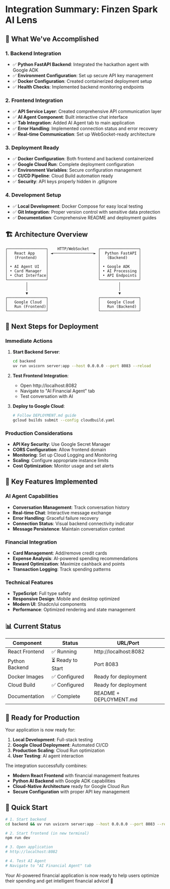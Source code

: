# Integration Summary: Finzen Spark AI Lens

## 🎯 What We've Accomplished

### 1. **Backend Integration**
- ✅ **Python FastAPI Backend**: Integrated the hackathon agent with Google ADK
- ✅ **Environment Configuration**: Set up secure API key management
- ✅ **Docker Configuration**: Created containerized deployment setup
- ✅ **Health Checks**: Implemented backend monitoring endpoints

### 2. **Frontend Integration**
- ✅ **API Service Layer**: Created comprehensive API communication layer
- ✅ **AI Agent Component**: Built interactive chat interface
- ✅ **Tab Integration**: Added AI Agent tab to main application
- ✅ **Error Handling**: Implemented connection status and error recovery
- ✅ **Real-time Communication**: Set up WebSocket-ready architecture

### 3. **Deployment Ready**
- ✅ **Docker Configuration**: Both frontend and backend containerized
- ✅ **Google Cloud Run**: Complete deployment configuration
- ✅ **Environment Variables**: Secure configuration management
- ✅ **CI/CD Pipeline**: Cloud Build automation ready
- ✅ **Security**: API keys properly hidden in .gitignore

### 4. **Development Setup**
- ✅ **Local Development**: Docker Compose for easy local testing
- ✅ **Git Integration**: Proper version control with sensitive data protection
- ✅ **Documentation**: Comprehensive README and deployment guides

## 🏗️ Architecture Overview

```
┌─────────────────┐    HTTP/WebSocket    ┌─────────────────┐
│   React App     │ ◄──────────────────► │  Python FastAPI │
│   (Frontend)    │                      │   (Backend)     │
│                 │                      │                 │
│ • AI Agent UI   │                      │ • Google ADK    │
│ • Card Manager  │                      │ • AI Processing │
│ • Chat Interface│                      │ • API Endpoints │
└─────────────────┘                      └─────────────────┘
         │                                        │
         │                                        │
         ▼                                        ▼
┌─────────────────┐                      ┌─────────────────┐
│   Google Cloud  │                      │   Google Cloud  │
│   Run (Frontend)│                      │   Run (Backend) │
└─────────────────┘                      └─────────────────┘
```

## 🚀 Next Steps for Deployment

### Immediate Actions
1. **Start Backend Server**:
   ```bash
   cd backend
   uv run uvicorn server:app --host 0.0.0.0 --port 8083 --reload
   ```

2. **Test Frontend Integration**:
   - Open http://localhost:8082
   - Navigate to "AI Financial Agent" tab
   - Test conversation with AI

3. **Deploy to Google Cloud**:
   ```bash
   # Follow DEPLOYMENT.md guide
   gcloud builds submit --config cloudbuild.yaml
   ```

### Production Considerations
- **API Key Security**: Use Google Secret Manager
- **CORS Configuration**: Allow frontend domain
- **Monitoring**: Set up Cloud Logging and Monitoring
- **Scaling**: Configure appropriate instance limits
- **Cost Optimization**: Monitor usage and set alerts

## 🔧 Key Features Implemented

### AI Agent Capabilities
- **Conversation Management**: Track conversation history
- **Real-time Chat**: Interactive message exchange
- **Error Handling**: Graceful failure recovery
- **Connection Status**: Visual backend connectivity indicator
- **Message Persistence**: Maintain conversation context

### Financial Integration
- **Card Management**: Add/remove credit cards
- **Expense Analysis**: AI-powered spending recommendations
- **Reward Optimization**: Maximize cashback and points
- **Transaction Logging**: Track spending patterns

### Technical Features
- **TypeScript**: Full type safety
- **Responsive Design**: Mobile and desktop optimized
- **Modern UI**: Shadcn/ui components
- **Performance**: Optimized rendering and state management

## 📊 Current Status

| Component | Status | URL/Port |
|-----------|--------|----------|
| React Frontend | ✅ Running | http://localhost:8082 |
| Python Backend | ⏳ Ready to Start | Port 8083 |
| Docker Images | ✅ Configured | Ready for deployment |
| Cloud Build | ✅ Configured | Ready for deployment |
| Documentation | ✅ Complete | README + DEPLOYMENT.md |

## 🎉 Ready for Production

Your application is now ready for:
1. **Local Development**: Full-stack testing
2. **Google Cloud Deployment**: Automated CI/CD
3. **Production Scaling**: Cloud Run optimization
4. **User Testing**: AI agent interaction

The integration successfully combines:
- **Modern React Frontend** with financial management features
- **Python AI Backend** with Google ADK capabilities
- **Cloud-Native Architecture** ready for Google Cloud Run
- **Secure Configuration** with proper API key management

## 🚀 Quick Start

```bash
# 1. Start backend
cd backend && uv run uvicorn server:app --host 0.0.0.0 --port 8083 --reload

# 2. Start frontend (in new terminal)
npm run dev

# 3. Open application
# http://localhost:8082

# 4. Test AI Agent
# Navigate to "AI Financial Agent" tab
```

Your AI-powered financial application is now ready to help users optimize their spending and get intelligent financial advice! 🎯 